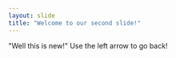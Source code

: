 ```yaml
---
layout: slide
title: "Welcome to our second slide!"
---
```

"Well this is new!"
Use the left arrow to go back!
